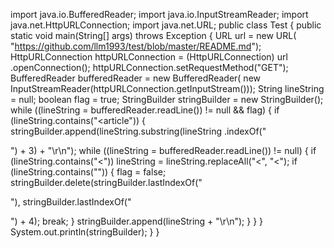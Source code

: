 import java.io.BufferedReader;
import java.io.InputStreamReader;
import java.net.HttpURLConnection;
import java.net.URL;
public class Test {
	public static void main(String[] args) throws Exception {
		URL url = new URL(
				"https://github.com/llm1993/test/blob/master/README.md");
		HttpURLConnection httpURLConnection = (HttpURLConnection) url
				.openConnection();
		httpURLConnection.setRequestMethod("GET");
		BufferedReader bufferedReader = new BufferedReader(
				new InputStreamReader(httpURLConnection.getInputStream()));
		String lineString = null;
		boolean flag = true;
		StringBuilder stringBuilder = new StringBuilder();
		while ((lineString = bufferedReader.readLine()) != null && flag) {
			if (lineString.contains("<article")) {
				stringBuilder.append(lineString.substring(lineString
						.indexOf("<p>") + 3) + "\r\n");
				while ((lineString = bufferedReader.readLine()) != null) {
					if (lineString.contains("&lt;"))
						lineString = lineString.replaceAll("&lt;", "<");
					if (lineString.contains("</article>")) {
						flag = false;
						stringBuilder.delete(stringBuilder.lastIndexOf("</p>"),
								stringBuilder.lastIndexOf("</p>") + 4);
						break;
					}
					stringBuilder.append(lineString + "\r\n");
				}
			}
		}
		System.out.println(stringBuilder);
	}
}
